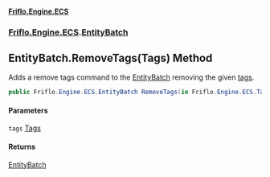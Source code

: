 #### [Friflo.Engine.ECS](index.md 'index')
### [Friflo.Engine.ECS](Friflo.Engine.ECS.md 'Friflo.Engine.ECS').[EntityBatch](EntityBatch.md 'Friflo.Engine.ECS.EntityBatch')

## EntityBatch.RemoveTags(Tags) Method

Adds a remove tags command to the [EntityBatch](EntityBatch.md 'Friflo.Engine.ECS.EntityBatch') removing the given [tags](EntityBatch.RemoveTags(Tags).md#Friflo.Engine.ECS.EntityBatch.RemoveTags(Friflo.Engine.ECS.Tags).tags 'Friflo.Engine.ECS.EntityBatch.RemoveTags(Friflo.Engine.ECS.Tags).tags').

```csharp
public Friflo.Engine.ECS.EntityBatch RemoveTags(in Friflo.Engine.ECS.Tags tags);
```
#### Parameters

<a name='Friflo.Engine.ECS.EntityBatch.RemoveTags(Friflo.Engine.ECS.Tags).tags'></a>

`tags` [Tags](Tags.md 'Friflo.Engine.ECS.Tags')

#### Returns
[EntityBatch](EntityBatch.md 'Friflo.Engine.ECS.EntityBatch')